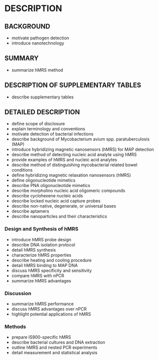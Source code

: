 # DESCRIPTION

## BACKGROUND

- motivate pathogen detection
- introduce nanotechnology

## SUMMARY

- summarize hMRS method

## DESCRIPTION OF SUPPLEMENTARY TABLES

- describe supplementary tables

## DETAILED DESCRIPTION

- define scope of disclosure
- explain terminology and conventions
- motivate detection of bacterial infections
- describe background of Mycobacterium avium spp. paratuberculosis (MAP)
- introduce hybridizing magnetic nanosensors (hMRS) for MAP detection
- describe method of detecting nucleic acid analyte using hMRS
- provide examples of hMRS and nucleic acid analytes
- describe method of distinguishing mycobacterial related bowel conditions
- define hybridizing magnetic relaxation nanosensors (hMRS)
- define oligonucleotide mimetics
- describe PNA oligonucleotide mimetics
- describe morpholino nucleic acid oligomeric compounds
- describe cyclohexene nucleic acids
- describe locked nucleic acid capture probes
- describe non-native, degenerate, or universal bases
- describe aptamers
- describe nanoparticles and their characteristics

### Design and Synthesis of hMRS

- introduce hMRS probe design
- describe DNA isolation protocol
- detail hMRS synthesis
- characterize hMRS properties
- describe heating and cooling procedure
- detail hMRS binding to MAP DNA
- discuss hMRS specificity and sensitivity
- compare hMRS with nPCR
- summarize hMRS advantages

### Discussion

- summarize hMRS performance
- discuss hMRS advantages over nPCR
- highlight potential applications of hMRS

### Methods

- prepare IS900-specific hMRS
- describe bacterial cultures and DNA extraction
- outline hMRS and nested PCR experiments
- detail measurement and statistical analysis

